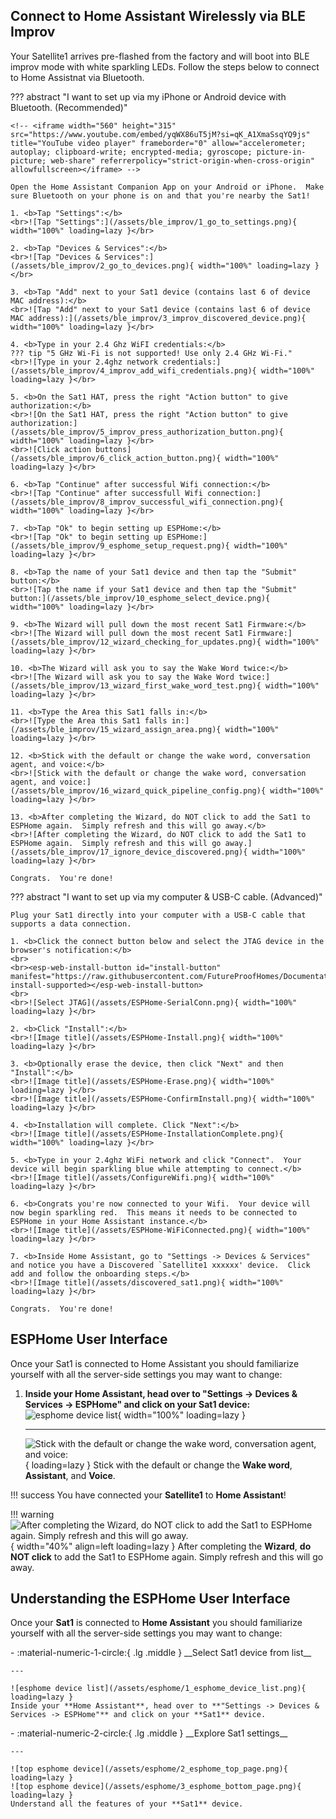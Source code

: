## Connect to Home Assistant Wirelessly via BLE Improv
Your Satellite1 arrives pre-flashed from the factory and will boot into BLE improv mode with white sparkling LEDs.  Follow the steps below to connect to Home Assistnat via Bluetooth.

??? abstract "I want to set up via my iPhone or Android device with Bluetooth. (Recommended)"

    <!-- <iframe width="560" height="315" src="https://www.youtube.com/embed/yqWX86uT5jM?si=qK_A1XmaSsqYQ9js" title="YouTube video player" frameborder="0" allow="accelerometer; autoplay; clipboard-write; encrypted-media; gyroscope; picture-in-picture; web-share" referrerpolicy="strict-origin-when-cross-origin" allowfullscreen></iframe> -->

    Open the Home Assistant Companion App on your Android or iPhone.  Make sure Bluetooth on your phone is on and that you're nearby the Sat1!  
    
    1. <b>Tap "Settings":</b>
    <br>![Tap "Settings":](/assets/ble_improv/1_go_to_settings.png){ width="100%" loading=lazy }</br>

    2. <b>Tap "Devices & Services":</b>
    <br>![Tap "Devices & Services":](/assets/ble_improv/2_go_to_devices.png){ width="100%" loading=lazy }</br>

    3. <b>Tap "Add" next to your Sat1 device (contains last 6 of device MAC address):</b>
    <br>![Tap "Add" next to your Sat1 device (contains last 6 of device MAC address):](/assets/ble_improv/3_improv_discovered_device.png){ width="100%" loading=lazy }</br>

    4. <b>Type in your 2.4 Ghz WiFI credentials:</b>
    ??? tip "5 GHz Wi-Fi is not supported! Use only 2.4 GHz Wi-Fi."
    <br>![Type in your 2.4ghz network credentials:](/assets/ble_improv/4_improv_add_wifi_credentials.png){ width="100%" loading=lazy }</br>

    5. <b>On the Sat1 HAT, press the right "Action button" to give authorization:</b>
    <br>![On the Sat1 HAT, press the right "Action button" to give authorization:](/assets/ble_improv/5_improv_press_authorization_button.png){ width="100%" loading=lazy }</br>
    <br>![Click action buttons](/assets/ble_improv/6_click_action_button.png){ width="100%" loading=lazy }</br>

    6. <b>Tap "Continue" after successful Wifi connection:</b>
    <br>![Tap "Continue" after successfull Wifi connection:](/assets/ble_improv/8_improv_successful_wifi_connection.png){ width="100%" loading=lazy }</br>

    7. <b>Tap "Ok" to begin setting up ESPHome:</b>
    <br>![Tap "Ok" to begin setting up ESPHome:](/assets/ble_improv/9_esphome_setup_request.png){ width="100%" loading=lazy }</br>

    8. <b>Tap the name of your Sat1 device and then tap the "Submit" button:</b>
    <br>![Tap the name if your Sat1 device and then tap the "Submit" button:](/assets/ble_improv/10_esphome_select_device.png){ width="100%" loading=lazy }</br>

    9. <b>The Wizard will pull down the most recent Sat1 Firmware:</b>
    <br>![The Wizard will pull down the most recent Sat1 Firmware:](/assets/ble_improv/12_wizard_checking_for_updates.png){ width="100%" loading=lazy }</br>

    10. <b>The Wizard will ask you to say the Wake Word twice:</b>
    <br>![The Wizard will ask you to say the Wake Word twice:](/assets/ble_improv/13_wizard_first_wake_word_test.png){ width="100%" loading=lazy }</br>

    11. <b>Type the Area this Sat1 falls in:</b>
    <br>![Type the Area this Sat1 falls in:](/assets/ble_improv/15_wizard_assign_area.png){ width="100%" loading=lazy }</br>

    12. <b>Stick with the default or change the wake word, conversation agent, and voice:</b>
    <br>![Stick with the default or change the wake word, conversation agent, and voice:](/assets/ble_improv/16_wizard_quick_pipeline_config.png){ width="100%" loading=lazy }</br>

    13. <b>After completing the Wizard, do NOT click to add the Sat1 to ESPHome again.  Simply refresh and this will go away.</b>
    <br>![After completing the Wizard, do NOT click to add the Sat1 to ESPHome again.  Simply refresh and this will go away.](/assets/ble_improv/17_ignore_device_discovered.png){ width="100%" loading=lazy }</br>

    Congrats.  You're done!

??? abstract "I want to set up via my computer & USB-C cable. (Advanced)"

    Plug your Sat1 directly into your computer with a USB-C cable that supports a data connection.

    1. <b>Click the connect button below and select the JTAG device in the browser's notification:</b>
    <br>
    <br><esp-web-install-button id="install-button" manifest="https://raw.githubusercontent.com/FutureProofHomes/Documentation/refs/heads/main/manifest.json" install-supported></esp-web-install-button>
    <br>
    <br>![Select JTAG](/assets/ESPHome-SerialConn.png){ width="100%" loading=lazy }</br>

    2. <b>Click "Install":</b>
    <br>![Image title](/assets/ESPHome-Install.png){ width="100%" loading=lazy }</br>
    
    3. <b>Optionally erase the device, then click "Next" and then "Install":</b>
    <br>![Image title](/assets/ESPHome-Erase.png){ width="100%" loading=lazy }</br>
    <br>![Image title](/assets/ESPHome-ConfirmInstall.png){ width="100%" loading=lazy }</br>

    4. <b>Installation will complete. Click "Next":</b>
    <br>![Image title](/assets/ESPHome-InstallationComplete.png){ width="100%" loading=lazy }</br>

    5. <b>Type in your 2.4ghz WiFi network and click "Connect".  Your device will begin sparkling blue while attempting to connect.</b>
    <br>![Image title](/assets/ConfigureWifi.png){ width="100%" loading=lazy }</br>

    6. <b>Congrats you're now connected to your Wifi.  Your device will now begin sparkling red.  This means it needs to be connected to ESPHome in your Home Assistant instance.</b>
    <br>![Image title](/assets/ESPHome-WiFiConnected.png){ width="100%" loading=lazy }</br>

    7. <b>Inside Home Assistant, go to "Settings -> Devices & Services" and notice you have a Discovered `Satellite1 xxxxxx' device.  Click add and follow the onboarding steps.</b>
    <br>![Image title](/assets/discovered_sat1.png){ width="100%" loading=lazy }</br>

    Congrats.  You're done!


## ESPHome User Interface
Once your Sat1 is connected to Home Assistant you should familiarize yourself with all the server-side settings you may want to change:

1. <b>Inside your Home Assistant, head over to "Settings -> Devices & Services -> ESPHome" and click on your Sat1 device:</b>
  <br>![esphome device list](/assets/esphome/1_esphome_device_list.png){ width="100%" loading=lazy }</br>

    ---

    ![Stick with the default or change the wake word, conversation agent, and voice:](/assets/ble_improv/16_wizard_quick_pipeline_config.png){ loading=lazy }
    Stick with the default or change the **Wake word**, **Assistant**, and **Voice**.
</div>

!!! success
    You have connected your **Satellite1** to **Home Assistant**!

!!! warning
    ![After completing the Wizard, do NOT click to add the Sat1 to ESPHome again.  Simply refresh and this will go away.](/assets/ble_improv/17_ignore_device_discovered_cut.png){ width="40%" align=left loading=lazy }
    After completing the **Wizard**, **do NOT click** to add the Sat1 to ESPHome again.  Simply refresh and this will go away.

## Understanding the ESPHome User Interface
Once your **Sat1** is connected to **Home Assistant** you should familiarize yourself with all the server-side settings you may want to change:

<div class="grid cards" markdown>
-   :material-numeric-1-circle:{ .lg .middle } __Select Sat1 device from list__

    ---

    ![esphome device list](/assets/esphome/1_esphome_device_list.png){ loading=lazy }
    Inside your **Home Assistant**, head over to **"Settings -> Devices & Services -> ESPHome"** and click on your **Sat1** device.
</div>
<div class="grid cards" markdown>
-   :material-numeric-2-circle:{ .lg .middle } __Explore Sat1 settings__

    ---

    ![top esphome device](/assets/esphome/2_esphome_top_page.png){ loading=lazy }
    ![top esphome device](/assets/esphome/3_esphome_bottom_page.png){ loading=lazy }
    Understand all the features of your **Sat1** device.
</div>